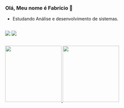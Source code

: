 ### Olá, Meu nome é Fabrício 👋

- Estudando Análise e desenvolvimento de sistemas.

##

<div>
  <a href="https://www.instagram.com/notrealscooby/?hl=pt-br" target="_blank"><img src="https://img.icons8.com/ios-filled/50/000000/instagram--v2.png" target="_blank"></a>
  <a href="https://www.linkedin.com/in/fabricio-caldana-593b091a3/" target="_blank"><img src="https://img.icons8.com/ios-filled/50/000000/linkedin.png" target="_blank"></a>     
</div>

##

 <div>
  <a href="https://github.com/NcryScooby">
  <img height="180em"src="https://github-readme-stats.vercel.app/api?username=NcryScooby&show_icons=true&theme=tokyonight&include_all_commits=true&count_private=true"/>
  <img height="180em" src="https://github-readme-stats.vercel.app/api/top-langs/?username=NcryScooby&layout=compact&langs_count=7&theme=tokyonight"/>
</div>  
